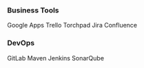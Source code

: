 ### Business Tools
Google Apps
Trello
Torchpad
Jira
Confluence


### DevOps
GitLab
Maven
Jenkins
SonarQube
